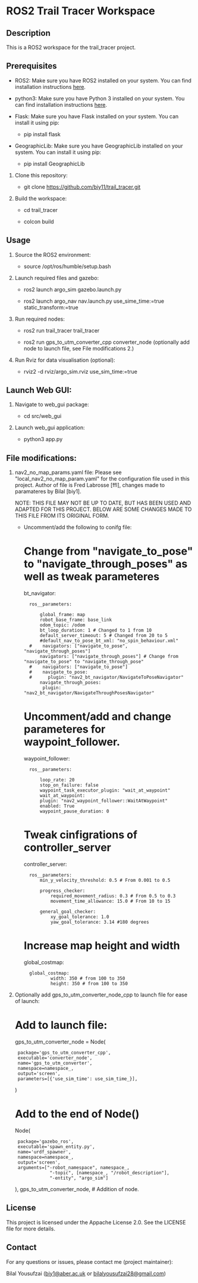 # ROS2 Trail Tracer Workspace

## Description
This is a ROS2 workspace for the trail_tracer project.

## Prerequisites
- ROS2: Make sure you have ROS2 installed on your system. You can find installation instructions [here](https://docs.ros.org/en/humble/Installation.html).
- python3: Make sure you have Python 3 installed on your system. You can find installation instructions [here](https://www.python.org/downloads/).
- Flask: Make sure you have Flask installed on your system. You can install it using pip:

   - pip install flask

- GeographicLib: Make sure you have GeographicLib installed on your system. You can install it using pip:
    
    - pip install GeographicLib

1. Clone this repository:
   - git clone https://github.com/biy11/trail_tracer.git
    

2. Build the workspace:
    
    - cd trail_tracer

    - colcon build
    

## Usage
1. Source the ROS2 environment:

    - source /opt/ros/humble/setup.bash
    

2. Launch required files and gazebo:
    
    - ros2 launch argo_sim gazebo.launch.py
    
    - ros2 launch argo_nav nav.launch.py use_sime_time:=true static_transform:=true

3. Run required nodes:
    
    - ros2 run trail_tracer trail_tracer
    
    - ros2 run gps_to_utm_converter_cpp converter_node (optionally add node to launch file, see File modifications 2.)

4. Run Rviz for data visualisation (optional):

    - rviz2 -d rviz/argo_sim.rviz use_sim_time:=true 

## Launch Web GUI:
1. Navigate to web_gui package:

    - cd src/web_gui

2. Launch web_gui application:

    - python3 app.py


## File modifications:

1. nav2_no_map_params.yaml file: Please see "local_nav2_no_map_param.yaml" for the configuration file used in this project. Author of file is Fred Labrosse [ffl], changes made to paramateres by Bilal [biy1].

    NOTE: THIS FILE MAY NOT BE UP TO DATE, BUT HAS BEEN USED AND ADAPTED FOR THIS PROJECT. BELOW ARE SOME CHANGES MADE TO THIS FILE FROM ITS ORIGINAL FORM.

    - Uncomment/add the following to conifg file:
        # Change from "navigate_to_pose" to "navigate_through_poses" as well as tweak parameteres 
        bt_navigator:

            ros__parameters:

                global_frame: map
                robot_base_frame: base_link
                odom_topic: /odom
                bt_loop_duration: 1 # Changed to 1 from 10
                default_server_timeout: 5 # Changed from 20 to 5
                #default_nav_to_pose_bt_xml: "no_spin_behaviour.xml"
            #    navigators: ["navigate_to_pose", "navigate_through_poses"]
                navigators: ["navigate_through_poses"] # Change from "navigate_to_pose" to "navigate_through_pose"
            #    navigators: ["navigate_to_pose"]
            #    navigate_to_pose:
            #      plugin: "nav2_bt_navigator/NavigateToPoseNavigator"
                navigate_through_poses:
                 plugin: "nav2_bt_navigator/NavigateThroughPosesNavigator"

        # Uncomment/add and change parameteres for waypoint_follower.
        waypoint_follower:

            ros__parameters:

                loop_rate: 20
                stop_on_failure: false
                waypoint_task_executor_plugin: "wait_at_waypoint"
                wait_at_waypoint:
                plugin: "nav2_waypoint_follower::WaitAtWaypoint"
                enabled: True
                waypoint_pause_duration: 0

        # Tweak cinfigrations of controller_server
        controller_server:

            ros__parameters:
                min_y_velocity_threshold: 0.5 # From 0.001 to 0.5

                progress_checker:
                    required_movement_radius: 0.3 # From 0.5 to 0.3
                    movement_time_allowance: 15.0 # From 10 to 15
                
                general_goal_checker:
                    xy_goal_tolerance: 1.0 
                    yaw_goal_tolerance: 3.14 #180 degrees

        # Increase map height and width            
        global_costmap:

            global_costmap:
                    width: 350 # from 100 to 350
                    height: 350 # from 100 to 350

2. Optionally add gps_to_utm_converter_node_cpp to launch file for ease of launch:

    # Add to launch file:

    gps_to_utm_converter_node = Node(

        package='gps_to_utm_converter_cpp',
        executable='converter_node',
        name='gps_to_utm_converter',
        namespace=namespace_,
        output='screen',
        parameters=[{'use_sim_time': use_sim_time_}],
    )

    # Add to the end of Node()

    Node(

        package='gazebo_ros',
        executable='spawn_entity.py',
        name='urdf_spawner',
        namespace=namespace_,
        output='screen',
        arguments=["-robot_namespace", namespace_,
                    "-topic", [namespace_, "/robot_description"],
                    "-entity", "argo_sim"]
    ),
    gps_to_utm_converter_node, # Addition of node.
    




## License
This project is licensed under the Appache License 2.0. See the LICENSE file for more details.


## Contact
For any questions or issues, please contact me (project maintainer):

Bilal Yousufzai (biy1@aber.ac.uk or bilalyousufzai28@gmail.com)